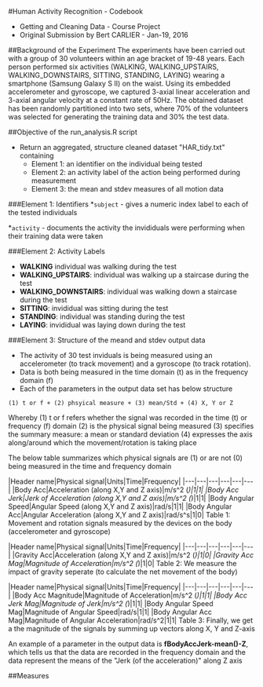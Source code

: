 #Human Activity Recognition - Codebook
* Getting and Cleaning Data - Course Project
* Original Submission by Bert CARLIER - Jan-19, 2016

##Background of the Experiment
The experiments have been carried out with a group of 30 volunteers within an age bracket of 19-48 years. Each person performed six activities (WALKING, WALKING_UPSTAIRS, WALKING_DOWNSTAIRS, SITTING, STANDING, LAYING) wearing a smartphone (Samsung Galaxy S II) on the waist. Using its embedded accelerometer and gyroscope, we captured 3-axial linear acceleration and 3-axial angular velocity at a constant rate of 50Hz. The obtained dataset has been randomly partitioned into two sets, where 70% of the volunteers was selected for generating the training data and 30% the test data. 

##Objective of the run_analysis.R script
* Return an aggregated, structure cleaned dataset "HAR_tidy.txt" containing
  * Element 1: an identifier on the individual being tested
  * Element 2: an activity label of the action being performed during measurement
  * Element 3: the mean and stdev measures of all motion data
  
###Element 1: Identifiers
*`subject` - gives a numeric index label to each of the tested individuals

*`activity` - documents the activity the invididuals were performing when their training data were taken

###Element 2: Activity Labels
* **WALKING**  individual was walking during the test
* **WALKING_UPSTAIRS**: individual was walking up a staircase during the test
* **WALKING_DOWNSTAIRS**: individual was walking down a staircase during the test
* **SITTING**: invididual was sitting during the test
* **STANDING**: individual was standing during the test
* **LAYING**: invididual was laying down during the test

###Element 3: Structure of the meand and stdev output data
* The activity of 30 test inviduals is being measured using an accelerometer (to track movement) and a gyroscope (to track rotation).
* Data is both being measured in the time domain (t) as in the frequency domain (f)
* Each of the parameters in the output data set has below structure
```
(1) t or f + (2) phsyical measure + (3) mean/Std + (4) X, Y or Z
```
Whereby
(1) t or f refers whether the signal was recorded in the time (t) or frequency (f) domain
(2) is the physical signal being measured
(3) specifies the summary measure: a mean or standard deviation
(4) expresses the axis along/around which the movement/rotation is taking place

The below table summarizes which physical signals are (1) or are not (0) being measured in the time and frequency domain

|Header name|Physical signal|Units|Time|Frequency|
|---|---|---|---|---|---|
|Body Acc|Acceleration (along X,Y and Z axis)|m/s^2 (*)|1|1|
|Body Acc Jerk|Jerk of Acceleration (along X,Y and Z axis)|m/s^2 (*)|1|1|
|Body Angular Speed|Angular Speed (along X,Y and Z axis)|rad/s|1|1|
|Body Angular Acc|Angular Acceleration (along X,Y and Z axis)|rad/s^s|1|0|
Table 1: Movement and rotation signals measured by the devices on the body (accelerometer and gyroscope)

|Header name|Physical signal|Units|Time|Frequency|
|---|---|---|---|---|---|
|Gravity Acc|Acceleration (along X,Y and Z axis)|m/s^2 (*)|1|0|
|Gravity Acc Mag|Magnitude of Acceleration|m/s^2 (*)|1|0|
Table 2: We measure the impact of gravity seperate (to calculate the net movement of the body)

|Header name|Physical signal|Units|Time|Frequency|
|---|---|---|---|---|---|
|Body Acc Magnitude|Magnitude of Acceleration|m/s^2 (*)|1|1|
|Body Acc Jerk Mag|Magnitude of Jerk|m/s^2 (*)|1|1|
|Body Angular Speed Mag|Magnitude of Angular Speed|rad/s|1|1|
|Body Angular Acc Mag|Magnitude of Angular Acceleration|rad/s^2|1|1|
Table 3: Finally, we get a the magnitude of the signals by summing up vectors along X, Y and Z-axis

An example of a parameter in the output data is **fBodyAccJerk-mean()-Z**, which tells us that the data are recorded in the frequency domain and the data represent the means of the "Jerk (of the acceleration)" along Z axis

##Measures




